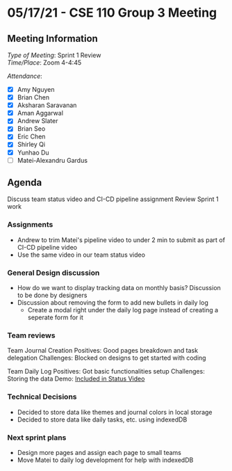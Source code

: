 # 05/17/21 - CSE 110 Group 3 Meeting

## Meeting Information

*Type of Meeting*: Sprint 1 Review   
*Time/Place*: Zoom 4-4:45   

*Attendance*:
- [X] Amy Nguyen
- [X] Brian Chen
- [X] Aksharan Saravanan
- [X] Aman Aggarwal
- [X] Andrew Slater
- [X] Brian Seo
- [X] Eric Chen
- [X] Shirley Qi
- [X] Yunhao Du
- [ ] Matei-Alexandru Gardus

## Agenda
Discuss team status video and CI-CD pipeline assignment
Review Sprint 1 work

### Assignments
- Andrew to trim Matei's pipeline video to under 2 min to submit as part of CI-CD pipeline video
- Use the same video in our team status video

### General Design discussion
- How do we want to display tracking data on monthly basis? Discussion to be done by designers
- Discussion about removing the form to add new bullets in daily log
  - Create a modal right under the daily log page instead of creating a seperate form for it

### Team reviews
Team Journal Creation
Positives: Good pages breakdown and task delegation
Challenges: Blocked on designs to get started with coding

Team Daily Log
Positives: Got basic functionalities setup
Challenges: Storing the data
Demo: [Included in Status Video](../videos/statusvideo1.md)

### Technical Decisions
- Decided to store data like themes and journal colors in local storage
- Decided to store data like daily tasks, etc. using indexedDB

### Next sprint plans
- Design more pages and assign each page to small teams
- Move Matei to daily log development for help with indexedDB

